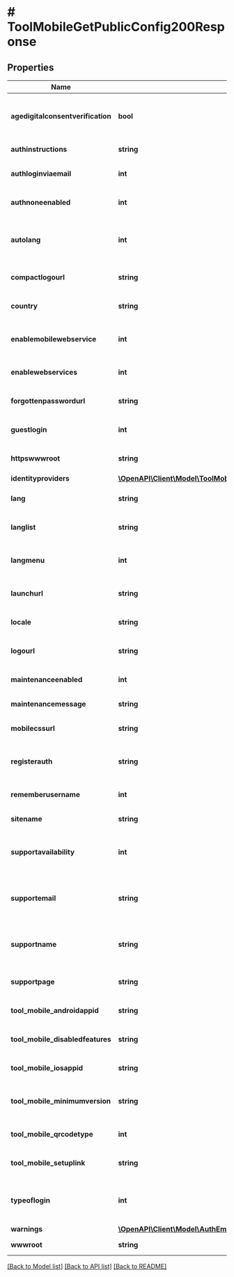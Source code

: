 # # ToolMobileGetPublicConfig200Response

## Properties

Name | Type | Description | Notes
------------ | ------------- | ------------- | -------------
**agedigitalconsentverification** | **bool** | Whether age digital consent verification                     is enabled. | [optional] [default to null]
**authinstructions** | **string** | Authentication instructions. | [default to 'null']
**authloginviaemail** | **int** | Whether log in via email is enabled. | [default to null]
**authnoneenabled** | **int** | Whether auth none is enabled. | [default to null]
**autolang** | **int** | Whether to detect default language                     from browser setting. | [optional] [default to null]
**compactlogourl** | **string** | The site compact logo URL | [optional] [default to 'null']
**country** | **string** | Default site country | [optional] [default to 'null']
**enablemobilewebservice** | **int** | Whether the Mobile service is enabled. | [default to null]
**enablewebservices** | **int** | Whether Web Services are enabled. | [default to null]
**forgottenpasswordurl** | **string** | Forgotten password URL. | [default to 'null']
**guestlogin** | **int** | Whether guest login is enabled. | [default to null]
**httpswwwroot** | **string** | Site https URL (if httpslogin is enabled). | [default to 'null']
**identityproviders** | [**\OpenAPI\Client\Model\ToolMobileGetPublicConfig200ResponseIdentityprovidersInner[]**](ToolMobileGetPublicConfig200ResponseIdentityprovidersInner.md) |  | [optional]
**lang** | **string** | Default language for the site. | [optional] [default to 'null']
**langlist** | **string** | Languages on language menu. | [optional] [default to 'null']
**langmenu** | **int** | Whether the language menu should be displayed. | [optional] [default to null]
**launchurl** | **string** | SSO login launch URL. | [optional] [default to 'null']
**locale** | **string** | Sitewide locale. | [optional] [default to 'null']
**logourl** | **string** | The site logo URL | [optional] [default to 'null']
**maintenanceenabled** | **int** | Whether site maintenance is enabled. | [default to null]
**maintenancemessage** | **string** | Maintenance message. | [default to 'null']
**mobilecssurl** | **string** | Mobile custom CSS theme | [optional]
**registerauth** | **string** | Authentication method for user registration. | [default to 'null']
**rememberusername** | **int** | Values: 0 for No, 1 for Yes, 2 for optional. | [default to null]
**sitename** | **string** | Site name. | [default to 'null']
**supportavailability** | **int** | Determines who has access to contact site support. | [optional] [default to null]
**supportemail** | **string** | Site support contact email                     (only if age verification is enabled). | [optional] [default to 'null']
**supportname** | **string** | Site support contact name                     (only if age verification is enabled). | [optional] [default to 'null']
**supportpage** | **string** | Site support page link. | [optional] [default to 'null']
**tool_mobile_androidappid** | **string** | Android app&#39;s unique identifier. | [optional] [default to 'null']
**tool_mobile_disabledfeatures** | **string** | Disabled features in the app | [optional] [default to 'null']
**tool_mobile_iosappid** | **string** | iOS app&#39;s unique identifier. | [optional] [default to 'null']
**tool_mobile_minimumversion** | **string** | Minimum required version to access. | [optional] [default to 'null']
**tool_mobile_qrcodetype** | **int** | QR login configuration. | [optional] [default to null]
**tool_mobile_setuplink** | **string** | App download page. | [optional] [default to 'null']
**typeoflogin** | **int** | The type of login. 1 for app, 2 for browser, 3 for embedded. | [default to null]
**warnings** | [**\OpenAPI\Client\Model\AuthEmailSignupUser200ResponseWarningsInner[]**](AuthEmailSignupUser200ResponseWarningsInner.md) |  | [optional]
**wwwroot** | **string** | Site URL. | [default to 'null']

[[Back to Model list]](../../README.md#models) [[Back to API list]](../../README.md#endpoints) [[Back to README]](../../README.md)
